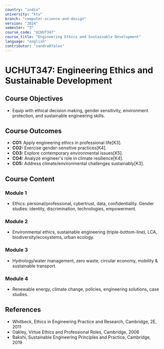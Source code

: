```yaml
---
country: "india"
university: "ktu"
branch: "computer-science-and-design"
version: "2024"
semester: "3"
course_code: "UCHUT347"
course_title: "Engineering Ethics and Sustainable Development"
language: "english"
contributor: "sandra07alex"
---
```


# UCHUT347: Engineering Ethics and Sustainable Development

## Course Objectives
* Equip with ethical decision making, gender sensitivity, environment protection, and sustainable engineering skills.

## Course Outcomes
* **CO1:** Apply engineering ethics in professional life[K3].
* **CO2:** Exercise gender-sensitive practices[K4].
* **CO3:** Explore contemporary environmental issues[K5].
* **CO4:** Analyze engineer's role in climate resilience[K4].
* **CO5:** Address climate/environmental challenges sustainably[K3].

## Course Content

### Module 1
* Ethics: personal/professional, cybertrust, data, confidentiality. Gender studies: identity, discrimination, technologies, empowerment.

### Module 2
* Environmental ethics, sustainable engineering (triple-bottom-line), LCA, biodiversity/ecosystems, urban ecology.

### Module 3
* Hydrology/water management, zero waste, circular economy, mobility & sustainable transport.

### Module 4
* Renewable energy, climate change, policies, engineering solutions, case studies.

## References
- Whitbeck, Ethics in Engineering Practice and Research, Cambridge, 2E, 2011
- Oakley, Virtue Ethics and Professional Roles, Cambridge, 2006
- Bakshi, Sustainable Engineering Principles and Practice, Cambridge, 2019
